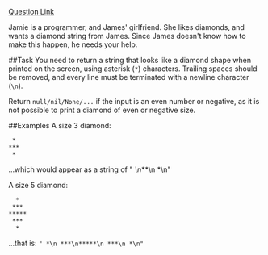 [Question Link](https://www.codewars.com/kata/5503013e34137eeeaa001648/train/javascript)

Jamie is a programmer, and James' girlfriend. She likes diamonds, and wants a diamond string from James. Since James doesn't know how to make this happen, he needs your help.

##Task
You need to return a string that looks like a diamond shape when printed on the screen, using asterisk (`*`) characters. Trailing spaces should be removed, and every line must be terminated with a newline character (`\n`).

Return `null/nil/None/...` if the input is an even number or negative, as it is not possible to print a diamond of even or negative size.

##Examples
A size 3 diamond:
```
 *
***
 *
```
...which would appear as a string of " *\n***\n *\n"

A size 5 diamond:
```
  *
 ***
*****
 ***
  *
```
...that is: `" *\n ***\n*****\n ***\n *\n"`